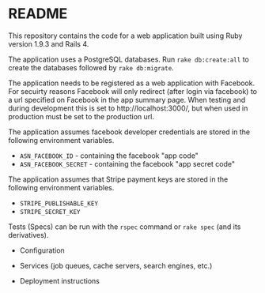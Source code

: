 README
======

This repository contains the code for a web application built using Ruby version 1.9.3 and Rails 4.

The application uses a PostgreSQL databases. Run `rake db:create:all` to create the databases followed by `rake db:migrate`.

The application needs to be registered as a web application with Facebook. For secuirty reasons Facebook will only redirect (after login via facebook) to a url specified on Facebook in the app summary page. When testing and during development this is set to http://localhost:3000/, but when used in production must be set to the production url.

The application assumes facebook developer credentials are stored in the following environment variables.
  * `ASN_FACEBOOK_ID` - containing the facebook "app code"
  * `ASN_FACEBOOK_SECRET` - containing the facebook "app secret code"

The application assumes that Stripe payment keys are stored in the following environment variables.
  * `STRIPE_PUBLISHABLE_KEY`
  * `STRIPE_SECRET_KEY`

Tests (Specs) can be run with the `rspec` command or `rake spec` (and its derivatives).


* Configuration

* Services (job queues, cache servers, search engines, etc.)

* Deployment instructions

